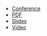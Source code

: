 * [Conference](https://promcon.io/2025-munich/schedule/)
* [PDF](2025-10-22--PromCon-Prometheus_Adoption_stats.pdf)
* [Slides](https://docs.google.com/presentation/d/1Q37UwSVluVqPSM5V_cgrh_coFxPAxAPx0Ewm9xzwDx4/edit)
* [Video]()
